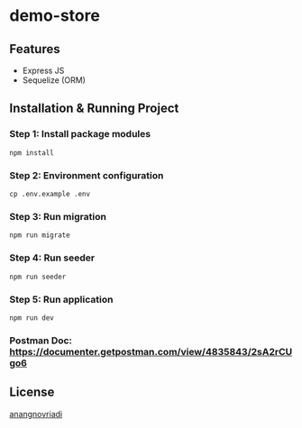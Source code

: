 # demo-store

## Features
- Express JS
- Sequelize (ORM)

## Installation & Running Project

### Step 1: Install package modules
        
    npm install

### Step 2: Environment configuration
        
    cp .env.example .env

### Step 3: Run migration
        
    npm run migrate

### Step 4: Run seeder
        
    npm run seeder

### Step 5: Run application
    
    npm run dev


### Postman Doc: https://documenter.getpostman.com/view/4835843/2sA2rCUgo6

## License

[anangnovriadi](github.com/anangnovriadi)